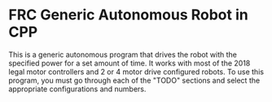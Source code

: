 # FRC Generic Autonomous Robot in CPP

This is a generic autonomous program that drives the robot with the specified
power for a set amount of time. It works with most of the 2018 legal motor
controllers and 2 or 4 motor drive configured robots. To use this program,
you must go through each of the "TODO" sections and select the appropriate
configurations and numbers.

